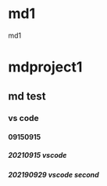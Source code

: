 # md1
md1
# mdproject1
## md test
### vs code
#### 09150915 
##### 20210915 vscode
##### 202190929 vscode second